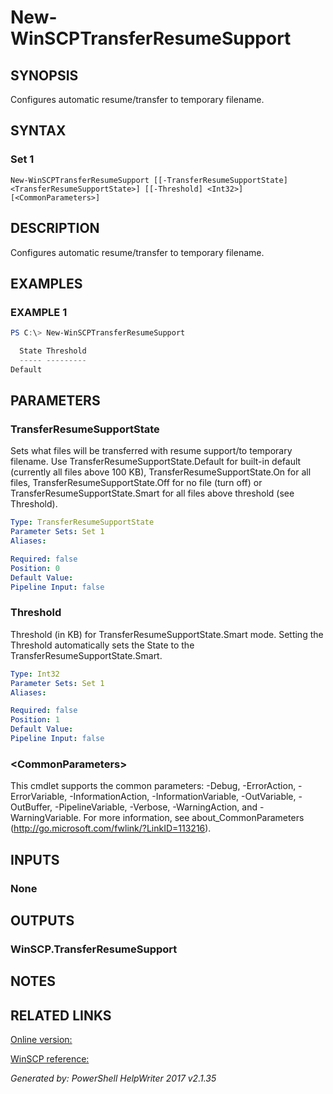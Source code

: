 ﻿# New-WinSCPTransferResumeSupport

## SYNOPSIS
Configures automatic resume/transfer to temporary filename.

## SYNTAX

### Set 1
```
New-WinSCPTransferResumeSupport [[-TransferResumeSupportState] <TransferResumeSupportState>] [[-Threshold] <Int32>] [<CommonParameters>]
```

## DESCRIPTION
Configures automatic resume/transfer to temporary filename.

## EXAMPLES

### EXAMPLE 1

```powershell
PS C:\> New-WinSCPTransferResumeSupport

  State Threshold
  ----- ---------
Default
```

## PARAMETERS

### TransferResumeSupportState
Sets what files will be transferred with resume support/to temporary filename. Use TransferResumeSupportState.Default for built-in default (currently all files above 100 KB), TransferResumeSupportState.On for all files, TransferResumeSupportState.Off for no file (turn off) or TransferResumeSupportState.Smart for all files above threshold (see Threshold).

```yaml
Type: TransferResumeSupportState
Parameter Sets: Set 1
Aliases: 

Required: false
Position: 0
Default Value: 
Pipeline Input: false
```

### Threshold
Threshold (in KB) for TransferResumeSupportState.Smart mode. Setting the Threshold automatically sets the State to the TransferResumeSupportState.Smart.

```yaml
Type: Int32
Parameter Sets: Set 1
Aliases: 

Required: false
Position: 1
Default Value: 
Pipeline Input: false
```

### \<CommonParameters\>
This cmdlet supports the common parameters: -Debug, -ErrorAction, -ErrorVariable, -InformationAction, -InformationVariable, -OutVariable, -OutBuffer, -PipelineVariable, -Verbose, -WarningAction, and -WarningVariable. For more information, see about_CommonParameters (http://go.microsoft.com/fwlink/?LinkID=113216).

## INPUTS

### None


## OUTPUTS

### WinSCP.TransferResumeSupport


## NOTES

## RELATED LINKS

[Online version:](https://dotps1.github.io/WinSCP/New-WinSCPTransferResumeSupport.html)

[WinSCP reference:](https://winscp.net/eng/docs/library_transferresumesupport)


*Generated by:  PowerShell HelpWriter 2017 v2.1.35*
